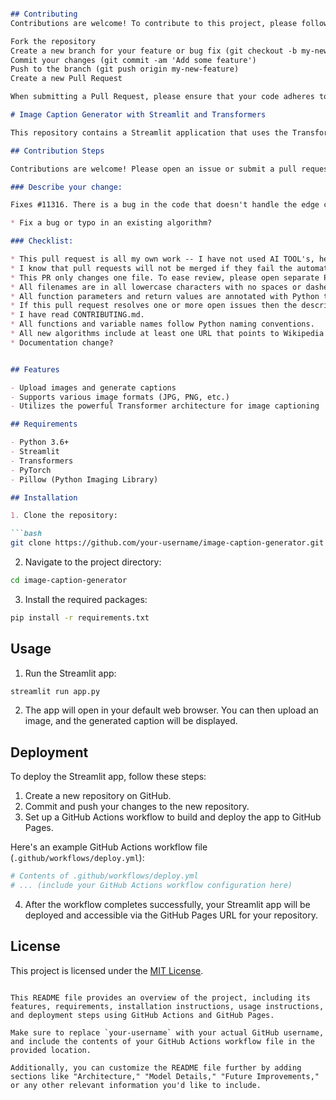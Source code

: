 ```markdown

## Contributing
Contributions are welcome! To contribute to this project, please follow these steps:

Fork the repository
Create a new branch for your feature or bug fix (git checkout -b my-new-feature)
Commit your changes (git commit -am 'Add some feature')
Push to the branch (git push origin my-new-feature)
Create a new Pull Request

When submitting a Pull Request, please ensure that your code adheres to the project's coding standards and that you have included tests for any new features or bug fixes.

# Image Caption Generator with Streamlit and Transformers

This repository contains a Streamlit application that uses the Transformers library from Hugging Face to generate captions for input images. The application leverages the `VisionEncoderDecoderModel` from the `nlpconnect/vit-gpt2-image-captioning` pre-trained model.

## Contribution Steps

Contributions are welcome! Please open an issue or submit a pull request if you have any improvements or bug fixes.

### Describe your change:

Fixes #11316. There is a bug in the code that doesn't handle the edge case when the insertion of an empty string is done.

* Fix a bug or typo in an existing algorithm?

### Checklist:

* This pull request is all my own work -- I have not used AI TOOL's, hence it'll be CLOSED.
* I know that pull requests will not be merged if they fail the automated tests.
* This PR only changes one file. To ease review, please open separate PRs for separate algorithms.
* All filenames are in all lowercase characters with no spaces or dashes.
* All function parameters and return values are annotated with Python type hints in .py file
* If this pull request resolves one or more open issues then the description above includes the issue number(s) with a closing keyword: "Fixes #ISSUE-NUMBER".
* I have read CONTRIBUTING.md.
* All functions and variable names follow Python naming conventions.
* All new algorithms include at least one URL that points to Wikipedia or another similar explanation.
* Documentation change?


## Features

- Upload images and generate captions
- Supports various image formats (JPG, PNG, etc.)
- Utilizes the powerful Transformer architecture for image captioning

## Requirements

- Python 3.6+
- Streamlit
- Transformers
- PyTorch
- Pillow (Python Imaging Library)

## Installation

1. Clone the repository:

```bash
git clone https://github.com/your-username/image-caption-generator.git
```

2. Navigate to the project directory:

```bash
cd image-caption-generator
```

3. Install the required packages:

```bash
pip install -r requirements.txt
```

## Usage

1. Run the Streamlit app:

```bash
streamlit run app.py
```

2. The app will open in your default web browser. You can then upload an image, and the generated caption will be displayed.

## Deployment

To deploy the Streamlit app, follow these steps:

1. Create a new repository on GitHub.
2. Commit and push your changes to the new repository.
3. Set up a GitHub Actions workflow to build and deploy the app to GitHub Pages.

Here's an example GitHub Actions workflow file (`.github/workflows/deploy.yml`):

```yaml
# Contents of .github/workflows/deploy.yml
# ... (include your GitHub Actions workflow configuration here)
```

4. After the workflow completes successfully, your Streamlit app will be deployed and accessible via the GitHub Pages URL for your repository.

## License

This project is licensed under the [MIT License](LICENSE).
```

This README file provides an overview of the project, including its features, requirements, installation instructions, usage instructions, and deployment steps using GitHub Actions and GitHub Pages.

Make sure to replace `your-username` with your actual GitHub username, and include the contents of your GitHub Actions workflow file in the provided location.

Additionally, you can customize the README file further by adding sections like "Architecture," "Model Details," "Future Improvements," or any other relevant information you'd like to include.
